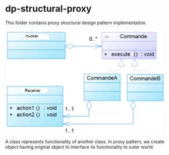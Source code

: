 dp-structural-proxy
==========================

This folder contains proxy structural design pattern implementation.

![alt text](https://github.com/FaroukBENGHARSSALLAH/design-pattern/blob/master/dp-behavioral/dp-behavioral-command/dp-behavioral-command.jpg "proxy pattern")

A class represents functionality of another class. In proxy pattern, we create object having original object to interface its functionality to outer world.